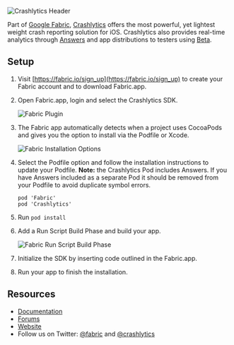 ![Crashlytics Header](https://docs.fabric.io/ios/cocoapod-readmes/cocoapods-crashlytics-header.png)

Part of [Google Fabric](https://get.fabric.io), [Crashlytics](http://try.crashlytics.com/) offers the most powerful, yet lightest weight crash reporting solution for iOS. Crashlytics also provides real-time analytics through [Answers](https://answers.io/) and app distributions to testers using [Beta](http://try.crashlytics.com/beta/).

## Setup

1. Visit [https://fabric.io/sign_up](https://fabric.io/sign_up) to create your Fabric account and to download Fabric.app.

1. Open Fabric.app, login and select the Crashlytics SDK.

   ![Fabric Plugin](https://docs.fabric.io/ios/cocoapod-readmes/cocoapods-fabric-plugin.png)

1. The Fabric app automatically detects when a project uses CocoaPods and gives you the option to install via the Podfile or Xcode.

   ![Fabric Installation Options](https://docs.fabric.io/ios/cocoapod-readmes/cocoapods-pod-installation-option.png)

1. Select the Podfile option and follow the installation instructions to update your Podfile. **Note:** the Crashlytics Pod includes Answers. If you have Answers included as a separate Pod it should be removed from your Podfile to avoid duplicate symbol errors.

   ```
   pod 'Fabric'
   pod 'Crashlytics'
   ```

1. Run `pod install`

1. Add a Run Script Build Phase and build your app.

   ![Fabric Run Script Build Phase](https://docs.fabric.io/ios/cocoapod-readmes/cocoapods-rsbp.png)

1. Initialize the SDK by inserting code outlined in the Fabric.app.

1. Run your app to finish the installation.

## Resources

- [Documentation](https://docs.fabric.io/apple/crashlytics/overview.html)
- [Forums](https://stackoverflow.com/questions/tagged/google-fabric)
- [Website](http://try.crashlytics.com/)
- Follow us on Twitter: [@fabric](https://twitter.com/fabric) and [@crashlytics](https://twitter.com/crashlytics)
